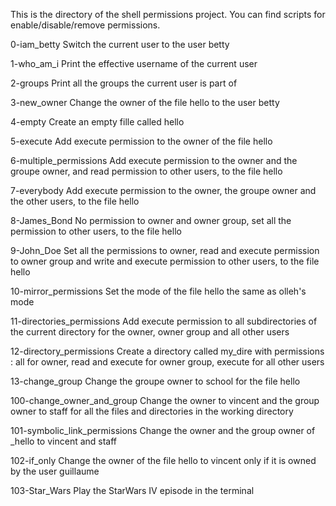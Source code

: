 This is the directory of the shell permissions project. You can find scripts for enable/disable/remove permissions.

0-iam_betty
	Switch the current user to the user betty

1-who_am_i
	Print the effective username of the current user

2-groups
	Print all the groups the current user is part of

3-new_owner
	Change the owner of the file hello to the user betty

4-empty
	Create an empty fille called hello

5-execute
	Add execute permission to the owner of the file hello

6-multiple_permissions
	Add execute permission to the owner and the groupe owner, and read permission to other users, to the file hello

7-everybody
	Add execute permission to the owner, the groupe owner and the other users, to the file hello

8-James_Bond
	No permission to owner and owner group, set all the permission to other users, to the file hello

9-John_Doe
	Set all the permissions to owner, read and execute permission to owner group and write and execute permission to other users, to the file hello

10-mirror_permissions
	Set the mode of the file hello the same as olleh's mode

11-directories_permissions
	Add execute permission to all subdirectories of the current directory for the owner, owner group and all other users

12-directory_permissions
	Create a directory called my_dire with permissions : all for owner, read and execute for owner group, execute for all other users

13-change_group
	Change the groupe owner to school for the file hello

100-change_owner_and_group
	Change the owner to vincent and the group owner to staff for all the files and directories in the working directory

101-symbolic_link_permissions
	Change the owner and the group owner of _hello to vincent and staff

102-if_only
	Change the owner of the file hello to vincent only if it is owned by the user guillaume

103-Star_Wars
	Play the StarWars IV episode in the terminal
